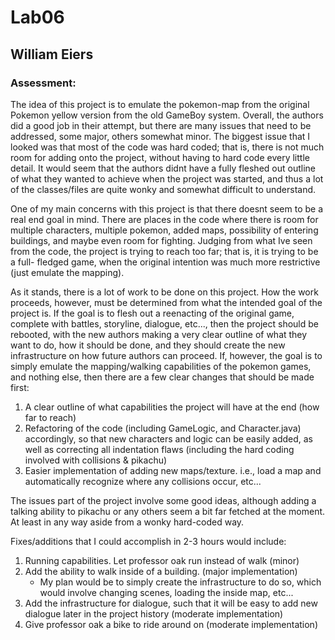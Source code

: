Lab06
=====
William Eiers
-------------
### Assessment:
The idea of this project is to emulate the pokemon-map from the original Pokemon yellow version
from the old GameBoy system. Overall, the authors did a good job in their attempt, but there
are many issues that need to be addressed, some major, others somewhat minor. The biggest
issue that I looked was that most of the code was hard coded; that is, there is not much room
for adding onto the project, without having to hard code every little detail. It would seem that
the authors didnt have a fully fleshed out outline of what they wanted to achieve when the project
was started, and thus a lot of the classes/files are quite wonky and somewhat difficult to
understand.  

One of my main concerns with this project is that there doesnt seem to be a real end goal in mind.
There are places in the code where there is room for multiple characters, multiple pokemon, added
maps, possibility of entering buildings, and maybe even room for fighting. Judging from what Ive
seen from the code, the project is trying to reach too far; that is, it is trying to be a full-
fledged game, when the original intention was much more restrictive (just emulate the mapping).

As it stands, there is a lot of work to be done on this project. How the work proceeds, however,
must be determined from what the intended goal of the project is. If the goal is to flesh out a
reenacting of the original game, complete with battles, storyline, dialogue, etc..., then the
project should be rebooted, with the new authors making a very clear outline of what they want
to do, how it should be done, and they should create the new infrastructure on how future authors
can proceed. If, however, the goal is to simply emulate the mapping/walking capabilities of the
pokemon games, and nothing else, then there are a few clear changes that should be made first:
 1. A clear outline of what capabilities the project will have at the end (how far to reach)
 2. Refactoring of the code (including GameLogic, and Character.java) accordingly, so that
    new characters and logic can be easily added, as well as correcting all indentation flaws
    (including the hard coding involved with collisions & pikachu)
 3. Easier implementation of adding new maps/texture. i.e., load a map and automatically recognize
    where any collisions occur, etc...

The issues part of the project involve some good ideas, although adding a talking ability to pikachu
or any others seem a bit far fetched at the moment. At least in any way aside from a wonky hard-coded
way.

Fixes/additions that I could accomplish in 2-3 hours would include:
 1. Running capabilities. Let professor oak run instead of walk (minor)
 2. Add the ability to walk inside of a building. (major implementation) 
    * My plan would be to simply create the infrastructure to do so, which would involve changing
      scenes, loading the inside map, etc...
 3. Add the infrastructure for dialogue, such that it will be easy to add new dialogue later in the
    project history (moderate implementation)
 4. Give professor oak a bike to ride around on (moderate implementation)

